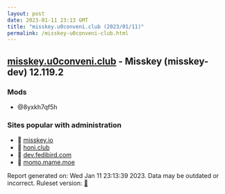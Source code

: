 ```yaml
---
layout: post
date: 2023-01-11 23:13 GMT
title: "misskey.u0conveni.club (2023/01/11)"
permalink: /misskey-u0conveni-club.html
---
```



## [misskey.u0conveni.club](https://misskey.u0conveni.club) - Misskey (misskey-dev) 12.119.2

### Mods
 * @8yxkh7qf5h

### Sites popular with administration

* 🐘 [misskey.io](/misskey-io.html)
* 🐘 [honi.club](/honi-club.html)
* 🐘 [dev.fedibird.com](/dev-fedibird-com.html)
* 🐘 [momo.mame.moe](/momo-mame-moe.html)

Report generated on: Wed Jan 11 23:13:39 2023. Data may be outdated or incorrect.
Ruleset version: [🧁](/version-cupcake)
